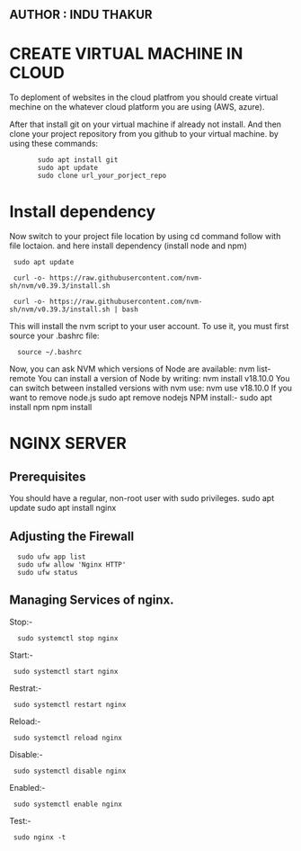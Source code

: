 ## AUTHOR : INDU THAKUR
# CREATE VIRTUAL MACHINE IN CLOUD
  To deploment of websites in the cloud platfrom you should create virtual mechine on the whatever cloud platform you are using (AWS, azure).

  After that install git on your virtual machine if already not install.
  And then clone your project repository from you github to your virtual machine.
  by using these commands:
  
           sudo apt install git
           sudo apt update
           sudo clone url_your_porject_repo
           
# Install dependency 
 Now switch to your project file location by using cd command follow with file loctaion.
 and here install dependency (install node and npm)
   
     sudo apt update
    
     curl -o- https://raw.githubusercontent.com/nvm-sh/nvm/v0.39.3/install.sh

     curl -o- https://raw.githubusercontent.com/nvm-sh/nvm/v0.39.3/install.sh | bash
  
This will install the nvm script to your user account. To use it, you must first source your .bashrc file:

      source ~/.bashrc
      
Now, you can ask NVM which versions of Node are available:
      nvm list-remote
You can install a version of Node by writing:
      nvm install v18.10.0
You can switch between installed versions with nvm use:
      nvm use v18.10.0
If you want to remove node.js
     sudo apt remove nodejs
NPM install:-
     sudo apt install npm
     npm install

# NGINX SERVER
## Prerequisites
You should have a regular, non-root user with sudo privileges.
      sudo apt update
      sudo apt install nginx

## Adjusting the Firewall
      sudo ufw app list
      sudo ufw allow 'Nginx HTTP'
      sudo ufw status
   
## Managing Services of nginx.
  Stop:-
  
      sudo systemctl stop nginx
  
  Start:-
  
     sudo systemctl start nginx
  
  Restrat:-
  
     sudo systemctl restart nginx
  
  Reload:-
  
     sudo systemctl reload nginx
  
  Disable:-
  
     sudo systemctl disable nginx
  
  Enabled:-
  
     sudo systemctl enable nginx
  
  Test:-
  
     sudo nginx -t
    


   
